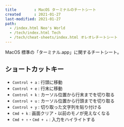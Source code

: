```yaml
---
title        : MacOS ターミナルのチートシート
created      : 2021-01-27
last-modified: 2021-01-27
path:
  - /index.html Neo's World
  - /tech/index.html Tech
  - /tech/cheat-sheets/index.html オレオレチートシート
---
```


MacOS 標準の「ターミナル.app」に関するチートシート。


## ショートカットキー

- `Control + a` : 行頭に移動
- `Control + e` : 行末に移動
- `Control + k` : カーソル位置から行末までを切り取る
- `Control + u` : カーソル位置から行頭までを切り取る
- `Control + y` : 切り取った文字列を貼り付ける
- `Cmd + k` : 画面クリア・以前のモノが見えなくなる
- `Cmd + ↑`・`Cmd + ↓` : 入力をハイライトする
